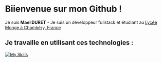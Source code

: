 # Biienvenue sur mon Github !

Je suis **Mael DURET** - Je suis un développeur fullstack et étudiant au [Lycée Monge à Chambéry, France](https://www.lycee-monge.fr/)

## Je travaille en utilisant ces technologies :
[![My Skills](https://skillicons.dev/icons?i=bootstrap,css,html,js,react,ts,bash,debian,ubuntu,discord,discordjs,docker,eclipse,express,github,gitlab,idea,java,kotlin,linux,lua,md,mongodb,mysql,netlify,nginx,nodejs,npm,php,phpstorm,pycharm,py,sqlite,vscode,visualstudio,vue,webpack,webstorm,yarn)](https://skillicons.dev)
